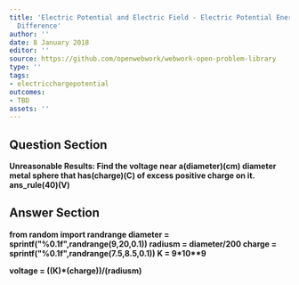 ```yaml
---
title: 'Electric Potential and Electric Field - Electric Potential Energy: Potential
  Difference'
author: ''
date: 8 January 2018
editor: ''
source: https://github.com/openwebwork/webwork-open-problem-library
type: ''
tags:
- electricchargepotential
outcomes:
- TBD
assets: ''
---
```


## Question Section 

<b>
<b>Unreasonable Results:<b> Find the voltage near a(diameter)(cm) diameter metal sphere that has(charge)(C) of excess positive charge on it.
ans_rule(40)(V)


## Answer Section

from random import randrange
diameter = sprintf("%0.1f",randrange(9,20,0.1))
radiusm = diameter/200
charge = sprintf("%0.1f",randrange(7.5,8.5,0.1))
K = 9*10**9

voltage = ((K)*(charge))/(radiusm)
